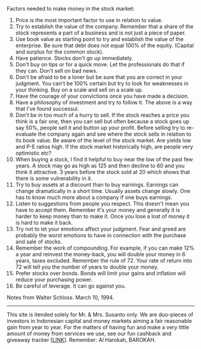 Factors needed to make money in the stock market:

1. Price is the most important factor to use in relation to value.
2. Try to establish the value of the company. Remember that a share of the stock represents a part of a business and is not just a piece of paper.
3. Use book value as starting point to try and establish the value of the enterprise. Be sure that debt does not equal 100% of the equity. (Capital and surplus for the common stock).
4. Have patience. Stocks don't go up immediately.
5. Don't buy on tips or for a quick move. Let the professionals do that if they can. Don't sell on bad news.
6. Don't be afraid to be a loner but be sure that you are correct in your judgment. You can't be 100% certain but try to look for weaknesses in your thinking. Buy on a scale and sell on a scale up.
7. Have the courage of your convictions once you have made a decision.
8. Have a philosophy of investment and try to follow it. The above is a way that I've found successul.
9. Don't be in too much of a hurry to sell. If the stock reaches a price you think is a fair one, then you can sell but often because a stock goes up say 50%, people sell it and button up your profit. Before selling try to re-evaluate the company again and see where the stock sells in relation to its book value. Be aware of the level of the stock market. Are yields low and P-E ratios high. If the stock market historically high, are people very optimistic etc?
10. When buying a stock, I find it helpful to buy near the low of the past few years. A stock may go as high as 125 and then decline to 60 and you think it attractive. 3 years before the stock sold at 20 which shows that there is some vulnerability in it.
11. Try to buy assets at a discount than to buy earnings. Earnings can change dramatically in a short time. Usually assets change slowly. One has to know much more about a company if one buys earnings.
12. Listen to suggestions from people you respect. This doesn't mean you have to accept them. Remember it's your money and generally it is harder to keep money than to make it. Once you lose a lost of money it is hard to make it back.
13. Try not to let your emotions affect your judgment. Fear and greed are probably the worst emotions to have in connection with the purchase and sale of stocks.
14. Remember the work of compounding. For example, if you can make 12% a year and reinvest the money-back, you will double your money in 6 years, taxes excluded. Remember the rule of 72. Your rate of return into 72 will tell you the number of years to double your money.
15. Prefer stocks over bonds. Bonds will limit your gains and inflation will reduce your purchasing power.
16. Be careful of leverage. It can go against you.

Notes from Walter Schloss. March 10, 1994.

---

This site is itended solely for Mr. & Mrs. Susanto only. We are duo-pieces of investors in Indonesian capital and money markets aiming a fair reasonable gain from year to year. For the matters of having fun and make a very little amount of money from services we use, see our fun cashback and giveaway tracker [[LINK](/c)]. Remember: Al Harokah, BAROKAH. 
